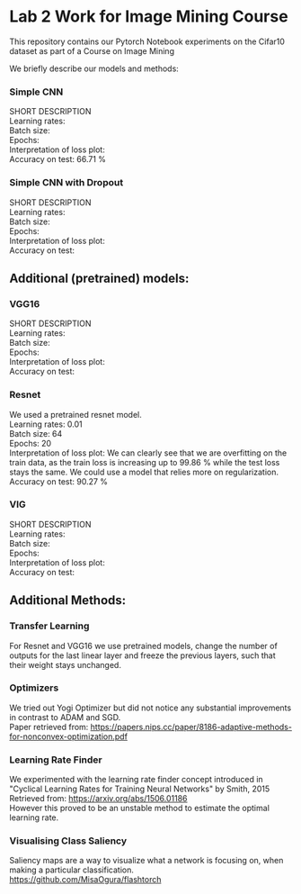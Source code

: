 # Lab 2 Work for Image Mining Course 

This repository contains our Pytorch Notebook experiments on the Cifar10 dataset as part of a Course on Image Mining 

We briefly describe our models and methods: 
### Simple CNN
SHORT DESCRIPTION  
Learning rates:  
Batch size:  
Epochs:  
Interpretation of loss plot:  
Accuracy on test: 66.71 %  
### Simple CNN with Dropout
SHORT DESCRIPTION  
Learning rates:  
Batch size:  
Epochs:  
Interpretation of loss plot:   
Accuracy on test:  
## Additional (pretrained) models:
### VGG16 
SHORT DESCRIPTION  
Learning rates:  
Batch size:  
Epochs:  
Interpretation of loss plot:   
Accuracy on test:  
### Resnet
We used a pretrained resnet model.   
Learning rates: 0.01   
Batch size: 64   
Epochs: 20     
Interpretation of loss plot: We can clearly see that we are overfitting on the train data, as the train loss is increasing up to 99.86 % while the test loss stays the same. We could use a model that relies more on regularization.    
Accuracy on test: 90.27 %  
### VIG 
SHORT DESCRIPTION  
Learning rates:  
Batch size:  
Epochs:  
Interpretation of loss plot:   
Accuracy on test:  
## Additional Methods: 
### Transfer Learning 
For Resnet and VGG16 we use pretrained models, change the number of outputs for the last linear layer and freeze the previous layers, such that their weight stays unchanged. 
### Optimizers 
We tried out Yogi Optimizer but did not notice any substantial improvements in contrast to ADAM and SGD.  
Paper retrieved from: 
https://papers.nips.cc/paper/8186-adaptive-methods-for-nonconvex-optimization.pdf
### Learning Rate Finder 
We experimented with the learning rate finder concept introduced in "Cyclical Learning Rates for Training Neural Networks" by Smith, 2015 Retrieved from:   https://arxiv.org/abs/1506.01186   
However this proved to be an unstable method to estimate the optimal learning rate. 
### Visualising Class Saliency 
Saliency maps are a way to visualize what a network is focusing on, when making a particular classification.  
https://github.com/MisaOgura/flashtorch

